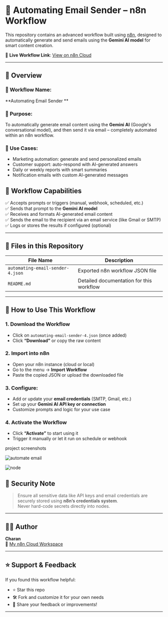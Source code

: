 # 📩 Automating Email Sender – n8n Workflow

This repository contains an advanced workflow built using [n8n](https://n8n.io), designed to automatically generate and send emails using the **Gemini AI model** for smart content creation.

🔗 **Live Workflow Link**: [View on n8n Cloud](https://charan-pro.app.n8n.cloud/workflow/kVm6qpQfuHCXxWXd)   

---

## 🧠 Overview

### 📌 Workflow Name:
**Automating Email Sender **

### 🤖 Purpose:
To automatically generate email content using the **Gemini AI** (Google's conversational model), and then send it via email – completely automated within an n8n workflow.

### 💼 Use Cases:
- Marketing automation: generate and send personalized emails
- Customer support: auto-respond with AI-generated answers
- Daily or weekly reports with smart summaries
- Notification emails with custom AI-generated messages

## 🔧 Workflow Capabilities

✅ Accepts prompts or triggers (manual, webhook, scheduled, etc.)  
✅ Sends that prompt to the **Gemini AI model**  
✅ Receives and formats AI-generated email content  
✅ Sends the email to the recipient via an email service (like Gmail or SMTP)  
✅ Logs or stores the results if configured (optional)

---

## 📁 Files in this Repository

| File Name                       | Description                               |
|--------------------------------|--------------------------------------------|
| `automating-email-sender-4.json` | Exported n8n workflow JSON file           
| `README.md`                    | Detailed documentation for this workflow   |

---

## 🚀 How to Use This Workflow

### 1. Download the Workflow
- Click on `automating-email-sender-4.json` (once added)
- Click **“Download”** or copy the raw content

### 2. Import into n8n
- Open your n8n instance (cloud or local)
- Go to the menu → **Import Workflow**
- Paste the copied JSON or upload the downloaded file

### 3. Configure:
- Add or update your **email credentials** (SMTP, Gmail, etc.)
- Set up your **Gemini AI API key or connection**
- Customize prompts and logic for your use case

### 4. Activate the Workflow
- Click **“Activate”** to start using it
- Trigger it manually or let it run on schedule or webhook

project screenshots


![automate email](https://github.com/user-attachments/assets/9c477835-7580-4a00-a175-5a697f75cd18)


![node](https://github.com/user-attachments/assets/81ceb373-967e-42b9-a2c5-f395eb714186)


## 🔐 Security Note

> Ensure all sensitive data like API keys and email credentials are securely stored using **n8n’s credentials system**.  
> Never hard-code secrets directly into nodes.

---

## 🧑‍💻 Author

**Charan**  
🔗 [My n8n Cloud Workspace](https://charan-pro.app.n8n.cloud)

---

## ⭐ Support & Feedback

If you found this workflow helpful:
- ⭐ Star this repo
- 🛠️ Fork and customize it for your own needs
- 📨 Share your feedback or improvements!

---


